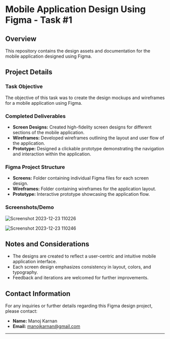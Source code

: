 
# Mobile Application Design Using Figma - Task #1

## Overview

This repository contains the design assets and documentation for the mobile application designed using Figma.

## Project Details

### Task Objective

The objective of this task was to create the design mockups and wireframes for a mobile application using Figma.

### Completed Deliverables

- **Screen Designs:** Created high-fidelity screen designs for different sections of the mobile application.
- **Wireframes:** Developed wireframes outlining the layout and user flow of the application.
- **Prototype:** Designed a clickable prototype demonstrating the navigation and interaction within the application.

### Figma Project Structure

- **Screens:** Folder containing individual Figma files for each screen design.
- **Wireframes:** Folder containing wireframes for the application layout.
- **Prototype:** Interactive prototype showcasing the application flow.


### Screenshots/Demo

![Screenshot 2023-12-23 110226](https://github.com/manojkarnan/codsoft-task1/assets/154117732/b31415f5-3225-4c18-8610-f1e2d1b0075f)

![Screenshot 2023-12-23 110246](https://github.com/manojkarnan/codsoft-task1/assets/154117732/e10ceb20-d058-49d5-b90f-c474bb7cd19e)



## Notes and Considerations

- The designs are created to reflect a user-centric and intuitive mobile application interface.
- Each screen design emphasizes consistency in layout, colors, and typography.
- Feedback and iterations are welcomed for further improvements.

## Contact Information

For any inquiries or further details regarding this Figma design project, please contact:

- **Name:** Manoj Karnan
- **Email:** manojkarnan@gmail.com

---
